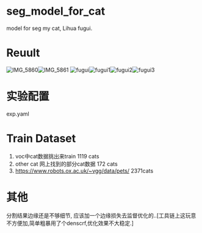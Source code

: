 # seg_model_for_cat
model for seg my cat, Lihua fugui.

# Reuult
![IMG_5860](https://user-images.githubusercontent.com/29834982/205576981-3bf5b423-3851-4f15-ad1b-aeb1e13779cd.JPG)![IMG_5861](https://user-images.githubusercontent.com/29834982/205576986-03332bfa-edbb-481a-92bb-cabad4238c78.JPG) ![fugui](https://user-images.githubusercontent.com/29834982/205607860-d8fc7388-3e22-4bb6-834d-378f22390b3d.JPG)![fugui1](https://user-images.githubusercontent.com/29834982/205607879-f5b1de5f-5c25-417c-8456-c970d7d5ce02.JPG)![fugui2](https://user-images.githubusercontent.com/29834982/205607883-1ad48c27-b7d7-4335-b803-f80afa04cf8b.JPG)![fugui3](https://user-images.githubusercontent.com/29834982/205607886-3f3e5e4a-71d7-488b-98e7-1b7bd07da01a.JPG)

# 实验配置
exp.yaml

# Train Dataset
1. voc中cat数据挑出来train   1119 cats
2.  other cat 网上找到的部分cat数据  172 cats 
3. https://www.robots.ox.ac.uk/~vgg/data/pets/   2371cats

# 其他
分割结果边缘还是不够细节, 应该加一个边缘损失去监督优化的..[工具链上这玩意不方便加,简单粗暴用了个denscrf,优化效果不大稳定.]
